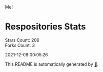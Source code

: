 Me!

# Respositories Stats
Stars Count: 209  
Forks Count: 3

2021-12-08 00:05:26  

This README is automatically generated by [🐰](https://github.com/rnitta/rnitta).
